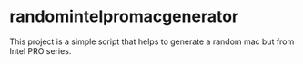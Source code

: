# randomintelpromacgenerator
This project is a simple script that helps to generate a random mac but from Intel PRO series.
